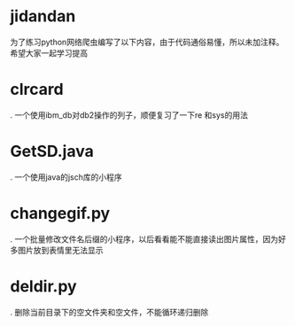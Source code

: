 # jidandan
为了练习python网络爬虫编写了以下内容，由于代码通俗易懂，所以未加注释。
希望大家一起学习提高
# clrcard
. 一个使用ibm_db对db2操作的列子，顺便复习了一下re 和sys的用法
# GetSD.java
. 一个使用java的jsch库的小程序
# changegif.py
. 一个批量修改文件名后缀的小程序，以后看看能不能直接读出图片属性，因为好多图片放到表情里无法显示
# deldir.py
. 删除当前目录下的空文件夹和空文件，不能循环递归删除
